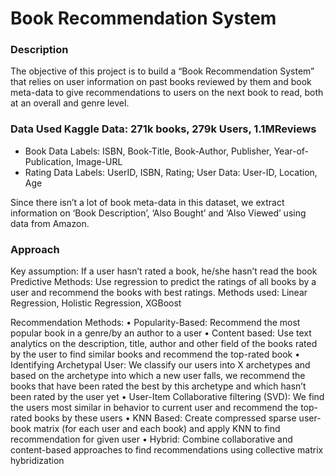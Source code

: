 # Book Recommendation System

### Description
The objective of this project is to build a “Book Recommendation System” that relies on user information on past books reviewed by them and book meta-data to give recommendations to users on the next book to read, both at an overall and genre level.

### Data Used Kaggle Data: 271k books, 279k Users, 1.1MReviews 
* Book Data Labels: ISBN, Book-Title, Book-Author, Publisher, Year-of-Publication, Image-URL 
* Rating Data Labels: UserID, ISBN, Rating; User Data: User-ID, Location, Age 

Since there isn’t a lot of book meta-data in this dataset, we extract information on ‘Book Description’, ‘Also Bought’ and ‘Also Viewed’ using data from Amazon.

### Approach 
Key assumption: If a user hasn’t rated a book, he/she hasn’t read the book
Predictive Methods: Use regression to predict the ratings of all books by a user and recommend the books with best ratings. Methods used: Linear Regression, Holistic Regression, XGBoost 

Recommendation Methods:
•	Popularity-Based: Recommend the most popular book in a genre/by an author to a user
•	Content based: 	 Use text analytics on the description, title, author and other field of the books rated by the user to find similar books and recommend the top-rated book
•	Identifying Archetypal User: We classify our users into X archetypes and based on the archetype into which a new user falls, we recommend the books that have been rated the best by this archetype and which hasn’t been rated by the user yet
•	User-Item Collaborative filtering (SVD): We find the users most similar in behavior to current user and recommend the top-rated books by these users
•	KNN Based: Create compressed sparse user-book matrix (for each user and each book) and apply KNN to find recommendation for given user
•	Hybrid: Combine collaborative and content-based approaches to find recommendations using collective matrix hybridization
